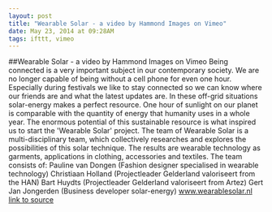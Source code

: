 ```yaml
---
layout: post
title: "Wearable Solar - a video by Hammond Images on Vimeo"
date: May 23, 2014 at 09:28AM
tags: ifttt, vimeo
---
```

##Wearable Solar - a video by Hammond Images on Vimeo
Being connected is a very important subject in our contemporary society. We are no longer capable of being without a cell phone for even one hour. Especially during festivals we like to stay connected so we can know where our friends are and what the latest updates are. In these off-grid situations solar-energy makes a perfect resource. One hour of sunlight on our planet is comparable with the quantity of energy that humanity uses in a whole year. The enormous potential of this sustainable resource is what inspired us to start the 'Wearable Solar' project. The team of Wearable Solar is a multi-disciplinary team, which collectively researches and explores the possibilities of this solar technique. The results are wearable technology as garments, applications in clothing, accessories and textiles. The team consists of: Pauline van Dongen (Fashion designer specialised in wearable technology) Christiaan Holland (Projectleader Gelderland valoriseert from the HAN) Bart Huydts (Projectleader Gelderland valoriseert from Artez) Gert Jan Jongerden (Business developer solar-energy) www.wearablesolar.nl
[link to source](http://ift.tt/1iXFZ2L) 
